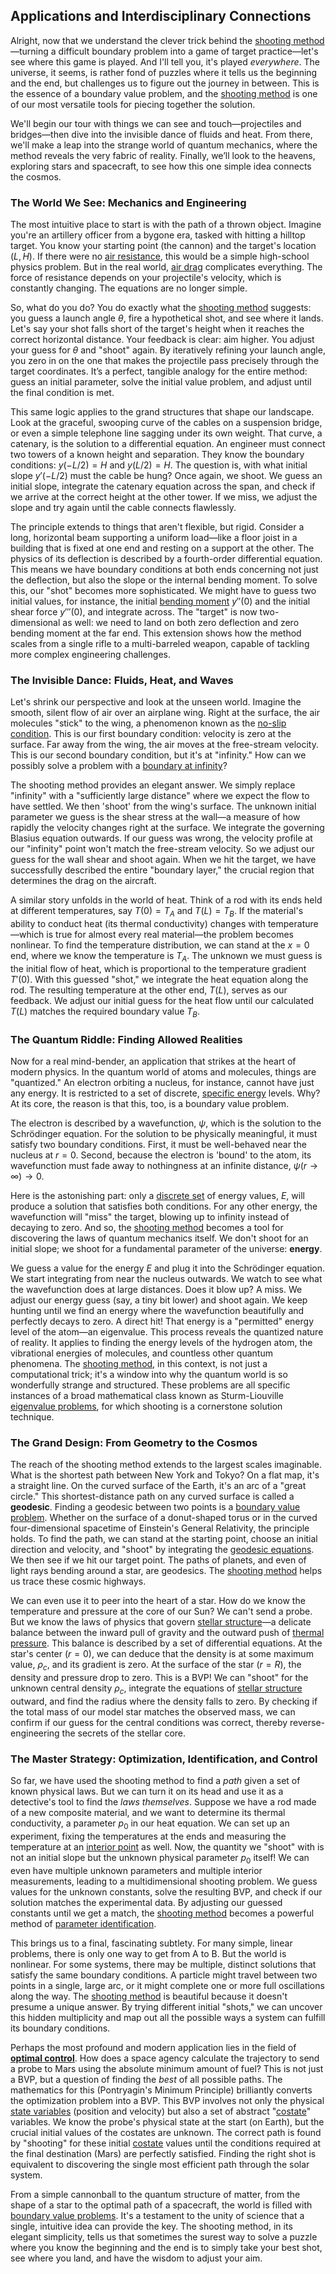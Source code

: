 ## Applications and Interdisciplinary Connections

Alright, now that we understand the clever trick behind the [shooting method](@article_id:136141)—turning a difficult boundary problem into a game of target practice—let's see where this game is played. And I'll tell you, it's played *everywhere*. The universe, it seems, is rather fond of puzzles where it tells us the beginning and the end, but challenges us to figure out the journey in between. This is the essence of a boundary value problem, and the [shooting method](@article_id:136141) is one of our most versatile tools for piecing together the solution.

We'll begin our tour with things we can see and touch—projectiles and bridges—then dive into the invisible dance of fluids and heat. From there, we'll make a leap into the strange world of quantum mechanics, where the method reveals the very fabric of reality. Finally, we’ll look to the heavens, exploring stars and spacecraft, to see how this one simple idea connects the cosmos.

### The World We See: Mechanics and Engineering

The most intuitive place to start is with the path of a thrown object. Imagine you're an artillery officer from a bygone era, tasked with hitting a hilltop target. You know your starting point (the cannon) and the target's location $(L, H)$. If there were no [air resistance](@article_id:168470), this would be a simple high-school physics problem. But in the real world, [air drag](@article_id:169947) complicates everything. The force of resistance depends on your projectile's velocity, which is constantly changing. The equations are no longer simple.

So, what do you do? You do exactly what the [shooting method](@article_id:136141) suggests: you guess a launch angle $\theta$, fire a hypothetical shot, and see where it lands. Let's say your shot falls short of the target's height when it reaches the correct horizontal distance. Your feedback is clear: aim higher. You adjust your guess for $\theta$ and "shoot" again. By iteratively refining your launch angle, you zero in on the one that makes the projectile pass precisely through the target coordinates. It’s a perfect, tangible analogy for the entire method: guess an initial parameter, solve the initial value problem, and adjust until the final condition is met.

This same logic applies to the grand structures that shape our landscape. Look at the graceful, swooping curve of the cables on a suspension bridge, or even a simple telephone line sagging under its own weight. That curve, a catenary, is the solution to a differential equation. An engineer must connect two towers of a known height and separation. They know the boundary conditions: $y(-L/2) = H$ and $y(L/2) = H$. The question is, with what initial slope $y'(-L/2)$ must the cable be hung? Once again, we shoot. We guess an initial slope, integrate the catenary equation across the span, and check if we arrive at the correct height at the other tower. If we miss, we adjust the slope and try again until the cable connects flawlessly.

The principle extends to things that aren't flexible, but rigid. Consider a long, horizontal beam supporting a uniform load—like a floor joist in a building that is fixed at one end and resting on a support at the other. The physics of its deflection is described by a fourth-order differential equation. This means we have boundary conditions at both ends concerning not just the deflection, but also the slope or the internal bending moment. To solve this, our "shot" becomes more sophisticated. We might have to guess two initial values, for instance, the initial [bending moment](@article_id:175454) $y''(0)$ and the initial shear force $y'''(0)$, and integrate across. The "target" is now two-dimensional as well: we need to land on both zero deflection and zero bending moment at the far end. This extension shows how the method scales from a single rifle to a multi-barreled weapon, capable of tackling more complex engineering challenges.

### The Invisible Dance: Fluids, Heat, and Waves

Let's shrink our perspective and look at the unseen world. Imagine the smooth, silent flow of air over an airplane wing. Right at the surface, the air molecules "stick" to the wing, a phenomenon known as the [no-slip condition](@article_id:275176). This is our first boundary condition: velocity is zero at the surface. Far away from the wing, the air moves at the free-stream velocity. This is our second boundary condition, but it's at "infinity." How can we possibly solve a problem with a [boundary at infinity](@article_id:633974)?

The shooting method provides an elegant answer. We simply replace "infinity" with a "sufficiently large distance" where we expect the flow to have settled. We then 'shoot' from the wing's surface. The unknown initial parameter we guess is the shear stress at the wall—a measure of how rapidly the velocity changes right at the surface. We integrate the governing Blasius equation outwards. If our guess was wrong, the velocity profile at our "infinity" point won't match the free-stream velocity. So we adjust our guess for the wall shear and shoot again. When we hit the target, we have successfully described the entire "boundary layer," the crucial region that determines the drag on the aircraft.

A similar story unfolds in the world of heat. Think of a rod with its ends held at different temperatures, say $T(0)=T_A$ and $T(L)=T_B$. If the material's ability to conduct heat (its thermal conductivity) changes with temperature—which is true for almost every real material—the problem becomes nonlinear. To find the temperature distribution, we can stand at the $x=0$ end, where we know the temperature is $T_A$. The unknown we must guess is the initial flow of heat, which is proportional to the temperature gradient $T'(0)$. With this guessed "shot," we integrate the heat equation along the rod. The resulting temperature at the other end, $T(L)$, serves as our feedback. We adjust our initial guess for the heat flow until our calculated $T(L)$ matches the required boundary value $T_B$.

### The Quantum Riddle: Finding Allowed Realities

Now for a real mind-bender, an application that strikes at the heart of modern physics. In the quantum world of atoms and molecules, things are "quantized." An electron orbiting a nucleus, for instance, cannot have just any energy. It is restricted to a set of discrete, [specific energy](@article_id:270513) levels. Why? At its core, the reason is that this, too, is a boundary value problem.

The electron is described by a wavefunction, $\psi$, which is the solution to the Schrödinger equation. For the solution to be physically meaningful, it must satisfy two boundary conditions. First, it must be well-behaved near the nucleus at $r=0$. Second, because the electron is 'bound' to the atom, its wavefunction must fade away to nothingness at an infinite distance, $\psi(r \to \infty) \to 0$.

Here is the astonishing part: only a [discrete set](@article_id:145529) of energy values, $E$, will produce a solution that satisfies both conditions. For any other energy, the wavefunction will "miss" the target, blowing up to infinity instead of decaying to zero. And so, the [shooting method](@article_id:136141) becomes a tool for discovering the laws of quantum mechanics itself. We don't shoot for an initial slope; we shoot for a fundamental parameter of the universe: **energy**.

We guess a value for the energy $E$ and plug it into the Schrödinger equation. We start integrating from near the nucleus outwards. We watch to see what the wavefunction does at large distances. Does it blow up? A miss. We adjust our energy guess (say, a tiny bit lower) and shoot again. We keep hunting until we find an energy where the wavefunction beautifully and perfectly decays to zero. A direct hit! That energy is a "permitted" energy level of the atom—an eigenvalue. This process reveals the quantized nature of reality. It applies to finding the energy levels of the hydrogen atom, the vibrational energies of molecules, and countless other quantum phenomena. The [shooting method](@article_id:136141), in this context, is not just a computational trick; it's a window into why the quantum world is so wonderfully strange and structured. These problems are all specific instances of a broad mathematical class known as Sturm-Liouville [eigenvalue problems](@article_id:141659), for which shooting is a cornerstone solution technique.

### The Grand Design: From Geometry to the Cosmos

The reach of the shooting method extends to the largest scales imaginable. What is the shortest path between New York and Tokyo? On a flat map, it's a straight line. On the curved surface of the Earth, it's an arc of a "great circle." This shortest-distance path on any curved surface is called a **geodesic**. Finding a geodesic between two points is a [boundary value problem](@article_id:138259). Whether on the surface of a donut-shaped torus or in the curved four-dimensional spacetime of Einstein's General Relativity, the principle holds. To find the path, we can stand at the starting point, choose an initial direction and velocity, and "shoot" by integrating the [geodesic equations](@article_id:263855). We then see if we hit our target point. The paths of planets, and even of light rays bending around a star, are geodesics. The [shooting method](@article_id:136141) helps us trace these cosmic highways.

We can even use it to peer into the heart of a star. How do we know the temperature and pressure at the core of our Sun? We can't send a probe. But we know the laws of physics that govern [stellar structure](@article_id:135867)—a delicate balance between the inward pull of gravity and the outward push of [thermal pressure](@article_id:202267). This balance is described by a set of differential equations. At the star's center ($r=0$), we can deduce that the density is at some maximum value, $\rho_c$, and its gradient is zero. At the surface of the star ($r=R$), the density and pressure drop to zero. This is a BVP! We can "shoot" for the unknown central density $\rho_c$, integrate the equations of [stellar structure](@article_id:135867) outward, and find the radius where the density falls to zero. By checking if the total mass of our model star matches the observed mass, we can confirm if our guess for the central conditions was correct, thereby reverse-engineering the secrets of the stellar core.

### The Master Strategy: Optimization, Identification, and Control

So far, we have used the shooting method to find a *path* given a set of known physical laws. But we can turn it on its head and use it as a detective's tool to find the *laws themselves*. Suppose we have a rod made of a new composite material, and we want to determine its thermal conductivity, a parameter $p_0$ in our heat equation. We can set up an experiment, fixing the temperatures at the ends and measuring the temperature at an [interior point](@article_id:149471) as well. Now, the quantity we "shoot" with is not an initial slope but the unknown physical parameter $p_0$ itself! We can even have multiple unknown parameters and multiple interior measurements, leading to a multidimensional shooting problem. We guess values for the unknown constants, solve the resulting BVP, and check if our solution matches the experimental data. By adjusting our guessed constants until we get a match, the [shooting method](@article_id:136141) becomes a powerful method of [parameter identification](@article_id:274991).

This brings us to a final, fascinating subtlety. For many simple, linear problems, there is only one way to get from A to B. But the world is nonlinear. For some systems, there may be multiple, distinct solutions that satisfy the same boundary conditions. A particle might travel between two points in a single, large arc, or it might complete one or more full oscillations along the way. The [shooting method](@article_id:136141) is beautiful because it doesn't presume a unique answer. By trying different initial "shots," we can uncover this hidden multiplicity and map out all the possible ways a system can fulfill its boundary conditions.

Perhaps the most profound and modern application lies in the field of **[optimal control](@article_id:137985)**. How does a space agency calculate the trajectory to send a probe to Mars using the absolute minimum amount of fuel? This is not just a BVP, but a question of finding the *best* of all possible paths. The mathematics for this (Pontryagin's Minimum Principle) brilliantly converts the optimization problem into a BVP. This BVP involves not only the physical [state variables](@article_id:138296) (position and velocity) but also a set of abstract "[costate](@article_id:275770)" variables. We know the probe's physical state at the start (on Earth), but the crucial initial values of the costates are unknown. The correct path is found by "shooting" for these initial [costate](@article_id:275770) values until the conditions required at the final destination (Mars) are perfectly satisfied. Finding the right shot is equivalent to discovering the single most efficient path through the solar system.

From a simple cannonball to the quantum structure of matter, from the shape of a star to the optimal path of a spacecraft, the world is filled with [boundary value problems](@article_id:136710). It's a testament to the unity of science that a single, intuitive idea can provide the key. The shooting method, in its elegant simplicity, tells us that sometimes the surest way to solve a puzzle where you know the beginning and the end is to simply take your best shot, see where you land, and have the wisdom to adjust your aim.
